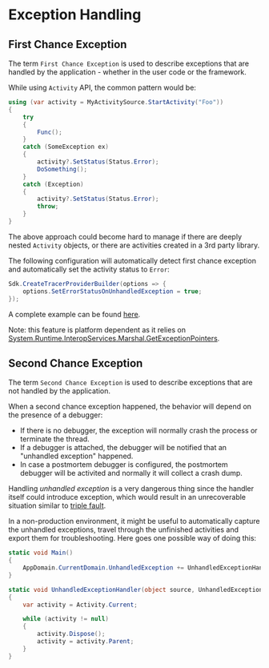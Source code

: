# Exception Handling

## First Chance Exception

The term `First Chance Exception` is used to describe exceptions that are
handled by the application - whether in the user code or the framework.

While using `Activity` API, the common pattern would be:

```csharp
using (var activity = MyActivitySource.StartActivity("Foo"))
{
    try
    {
        Func();
    }
    catch (SomeException ex)
    {
        activity?.SetStatus(Status.Error);
        DoSomething();
    }
    catch (Exception)
    {
        activity?.SetStatus(Status.Error);
        throw;
    }
}
```

The above approach could become hard to manage if there are deeply nested
`Activity` objects, or there are activities created in a 3rd party library.

The following configuration will automatically detect first chance exception and
automatically set the activity status to `Error`:

```csharp
Sdk.CreateTracerProviderBuilder(options => {
    options.SetErrorStatusOnUnhandledException = true;
});
```

A complete example can be found [here](./Program.cs).

Note: this feature is platform dependent as it relies on
[System.Runtime.InteropServices.Marshal.GetExceptionPointers](https://docs.microsoft.com/dotnet/api/system.runtime.interopservices.marshal.getexceptionpointers).

## Second Chance Exception

The term `Second Chance Exception` is used to describe exceptions that are not
handled by the application.

When a second chance exception happened, the behavior will depend on the
presence of a debugger:

* If there is no debugger, the exception will normally crash the process or
  terminate the thread.
* If a debugger is attached, the debugger will be notified that an "unhandled
  exception" happened.
* In case a postmortem debugger is configured, the postmortem debugger will be
  activited and normally it will collect a crash dump.

Handling _unhandled exception_ is a very dangerous thing since the handler
itself could introduce exception, which would result in an unrecoverable
situation similar to [triple fault](https://en.wikipedia.org/wiki/Triple_fault).

In a non-production environment, it might be useful to automatically capture the
unhandled exceptions, travel through the unfinished activities and export them
for troubleshooting. Here goes one possible way of doing this:

```csharp
static void Main()
{
    AppDomain.CurrentDomain.UnhandledException += UnhandledExceptionHandler;
}

static void UnhandledExceptionHandler(object source, UnhandledExceptionEventArgs args)
{
    var activity = Activity.Current;

    while (activity != null)
    {
        activity.Dispose();
        activity = activity.Parent;
    }
}
```
